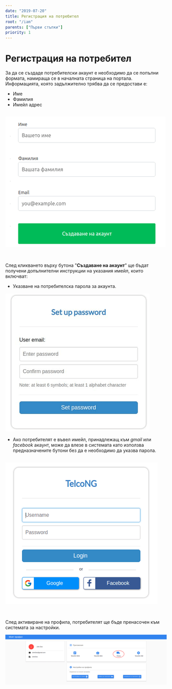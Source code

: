 ```yaml
---
date: "2019-07-20"
title: Регистрация на потребител
root: "/iam"
parents: ["Първи стъпки"]
priority: 1
---
```


# Регистрация на потребител

За да се създаде потребителски акаунт е необходимо да се попълни формата, намираща се в началната страница на портала.
Информацията, която задължително трябва да се предостави е:
- Име
- Фамилия
- Имейл адрес
  
![Registration Form](registration-form-bg.png)
<br><br>
---

След кликването върху бутона "**Създаване на акаунт**" ще бъдат получени допълнителни инструкции на указания имейл, които включват:
 
- Указване на потребителска парола за акаунта. 
   
![Registration Form](setup-password.png)
    
- Ако потребителят е въвел имейл, принадлежащ към *gmail* или *facebook* акаунт, може да влезе в системата като използва предназначените бутони без да е необходимо да указва парола.  
 
![Registration Form](login.png)
<br><br>
---

След активиране на профила, потребителят ще бъде пренасочен към системата за настройки.

![Registration Form](accounts-bg.png)
